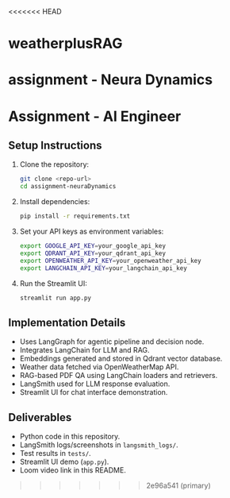 <<<<<<< HEAD
# weatherplusRAG
assignment - Neura Dynamics
=======

# Assignment - AI Engineer

## Setup Instructions

1. Clone the repository:
   ```bash
   git clone <repo-url>
   cd assignment-neuraDynamics
   ```

2. Install dependencies:
   ```bash
   pip install -r requirements.txt
   ```

3. Set your API keys as environment variables:
   ```bash
   export GOOGLE_API_KEY=your_google_api_key
   export QDRANT_API_KEY=your_qdrant_api_key
   export OPENWEATHER_API_KEY=your_openweather_api_key
   export LANGCHAIN_API_KEY=your_langchain_api_key
   ```

4. Run the Streamlit UI:
   ```bash
   streamlit run app.py
   ```

## Implementation Details

- Uses LangGraph for agentic pipeline and decision node.
- Integrates LangChain for LLM and RAG.
- Embeddings generated and stored in Qdrant vector database.
- Weather data fetched via OpenWeatherMap API.
- RAG-based PDF QA using LangChain loaders and retrievers.
- LangSmith used for LLM response evaluation.
- Streamlit UI for chat interface demonstration.

## Deliverables

- Python code in this repository.
- LangSmith logs/screenshots in `langsmith_logs/`.
- Test results in `tests/`.
- Streamlit UI demo (`app.py`).
- Loom video link in this README.
>>>>>>> 2e96a541 (primary)
